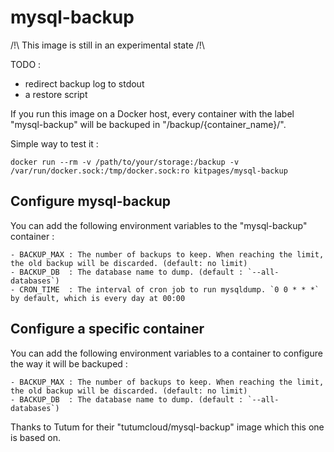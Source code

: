 mysql-backup
===

/!\ This image is still in an experimental state /!\

TODO :
- redirect backup log to stdout
- a restore script

If you run this image on a Docker host, every container with the label "mysql-backup" will be backuped in "/backup/{container_name}/".

Simple way to test it :

```
docker run --rm -v /path/to/your/storage:/backup -v /var/run/docker.sock:/tmp/docker.sock:ro kitpages/mysql-backup
```

Configure mysql-backup
---

You can add the following environment variables to the "mysql-backup" container :

```
- BACKUP_MAX : The number of backups to keep. When reaching the limit, the old backup will be discarded. (default: no limit)
- BACKUP_DB  : The database name to dump. (default : `--all-databases`)
- CRON_TIME  : The interval of cron job to run mysqldump. `0 0 * * *` by default, which is every day at 00:00
```

Configure a specific container
---

You can add the following environment variables to a container to configure the way it will be backuped :

```
- BACKUP_MAX : The number of backups to keep. When reaching the limit, the old backup will be discarded. (default: no limit)
- BACKUP_DB  : The database name to dump. (default : `--all-databases`)
```


Thanks to Tutum for their "tutumcloud/mysql-backup" image which this one is based on.
